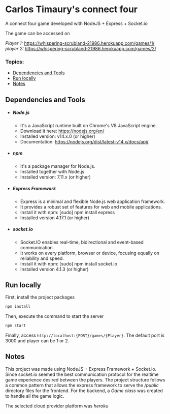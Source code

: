 # Carlos Timaury's connect four

A connect four game developed with NodeJS + Express + Socket.io

The game can be accessed on

*Player 1:* https://whispering-scrubland-21986.herokuapp.com/games/1/
*player 2:* https://whispering-scrubland-21986.herokuapp.com/games/2/


### Topics:
- [Dependencies and Tools](#Dependencies-and-Tools)
- [Run locally](#run-locally)
- [Notes](#notes)

## Dependencies and Tools
- ##### Node.js
    - It's a JavaScript runtime built on Chrome's V8 JavaScript engine.
    - Download it here: https://nodejs.org/en/
    - Installed version: v14.x.0 (or higher)
    - Documentation: https://nodejs.org/dist/latest-v14.x/docs/api/

- ##### npm
    - It's a package manager for Node.js.
    - Installed together with Node.js
    - Installed version: 7.11.x (or higher)

- ##### Express Framework
    - Express is a minimal and flexible Node.js web application framework. 
    - It provides a robust set of features for web and mobile applications.
    - Install it with npm: [sudo] npm install express  
    - Installed version 4.17.1 (or higher)

- ##### socket.io
    - Socket.IO enables real-time, bidirectional and event-based communication.
    - It works on every platform, browser or device, focusing equally on reliability and speed.
    - Install it with npm: [sudo] npm install socket.io
    - Installed version 4.1.3 (or higher)


## Run locally

First, install the project packages

```bash
npm install
```

Then, execute the command to start the server

```bash
npm start
```

Finally, access `http://localhost:{PORT}/games/{Player}`. The default port is 3000 and player can be 1 or 2.


## Notes

This project was made using NodeJS + Express Framework + Socket.io. Since socket.io seemed the best communication protocol for the realtime game experience desired between the players. The project structure follows a common pattern that allows the express framework to serve the */public* directory files for the frontend. For the backend, a *Game class* was created to handle all the game logic.

The selected cloud provider platform was *heroku*

